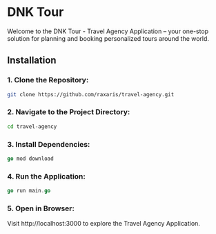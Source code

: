 # DNK Tour

Welcome to the DNK Tour - Travel Agency Application – your one-stop solution for planning and booking personalized tours around the world.

## Installation
### 1. Clone the Repository:
```bash
git clone https://github.com/raxaris/travel-agency.git
```
### 2. Navigate to the Project Directory:
```bash
cd travel-agency
```
### 3. Install Dependencies:
```go
go mod download
```
### 4. Run the Application:
```go
go run main.go
```
### 5. Open in Browser:
Visit http://localhost:3000 to explore the Travel Agency Application.
